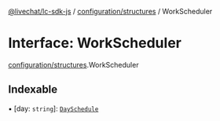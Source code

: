 [@livechat/lc-sdk-js](../README.md) / [configuration/structures](../modules/configuration_structures.md) / WorkScheduler

# Interface: WorkScheduler

[configuration/structures](../modules/configuration_structures.md).WorkScheduler

## Indexable

▪ [day: `string`]: [`DaySchedule`](configuration_structures.DaySchedule.md)
